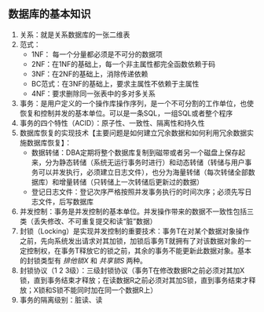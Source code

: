 ## 数据库的基本知识

1. 关系：就是关系数据库的一张二维表
2. 范式：
	- 1NF： 每一个分量都必须是不可分的数据项
	- 2NF：在1NF的基础上，每一个非主属性都完全函数依赖于码
	- 3NF：在2NF的基础上，消除传递依赖
	- BC范式：在3NF的基础上，要求主属性不依赖于主属性
	- 4NF：要求删除同一张表中的多对多关系
3. 事务：是用户定义的一个操作库操作序列，是一个不可分割的工作单位，也使恢复和控制并发的基本单位。可以是一条SQL，一组SQL或者整个程序
4. 事务的四个特性（ACID）：原子性、一致性、隔离性和持久性
5. 数据库恢复的实现技术【主要问题是如何建立冗余数据和如何利用冗余数据实施数据库恢复】：
	- 数据转储：DBA定期将整个数据库复制到磁带或者另一个磁盘上保存起来，分为静态转储（系统无运行事务时进行）和动态转储（转储与用户事务可以并发执行，必须建立日志文件），也分为海量转储（每次转储全部数据库）和增量转储（只转储上一次转储后更新过的数据）
	- 登记日志文件：登记次序严格按照并发事务执行的时间次序；必须先写日志文件，后写数据库
6. 并发控制：事务是并发控制的基本单位。并发操作带来的数据不一致性包括三类（丢失修改、不可重复提交和读“脏”数据）
7. 封锁（Locking）是实现并发控制的重要技术：事务T在对某个数据对象操作之前，先向系统发出请求对其加锁，加锁后事务T就拥有了对该数据对象的一定控制权，在事务T释放它的锁之前，其余的事务不能更新此数据对象。基本的封锁类型有 *排他锁X* 和 *共享锁S* 两种。
8. 封锁协议（1 2 3级）：三级封锁协议（事务T在修改数据R之前必须对其加X锁，直到事务结束才释放；在读数据R之前必须对其加S锁，直到事务结束才释放；X锁和S锁不能同时加在同一个数据R上）
9. 事务的隔离级别：脏读、读
<!--stackedit_data:
eyJoaXN0b3J5IjpbNjczOTgxMDEwLDM4NzE4MzcxNCwtMTY3MD
cwNDc1MiwtMTM4MDE3MzU4MiwxMDk0NjkzNTA0LC0yNzk3NDc0
NTEsMTE1NjUwOTAyMl19
-->